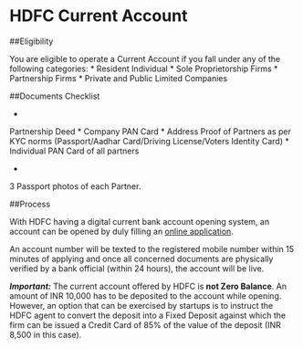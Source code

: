 # HDFC Current Account




##Eligibility

You are eligible to operate a Current Account if you fall under any of the following categories:
* 
Resident Individual
* 
Sole Proprietorship Firms
* 
Partnership Firms
* 
Private and Public Limited Companies

##Documents Checklist 

* 
Partnership Deed
* 
Company PAN Card
* 
Address Proof of Partners as per KYC norms (Passport/Aadhar Card/Driving License/Voters Identity Card)
* 
Individual PAN Card of all partners

* 
3 Passport photos of each Partner.


##Process

With HDFC having a digital current bank account opening system, an account can be opened by duly filling an [online application](https://goo.gl/sg8EaZ).  

An account number will be texted to the registered mobile number within 15 minutes of applying and once all concerned documents are physically verified by a bank official (within 24 hours), the account will be live.

***Important:*** The current account offered by HDFC is **not Zero Balance**. An amount of INR 10,000 has to be deposited to the account while opening. However, an option that can be exercised by startups is to instruct the HDFC agent to convert the deposit into a Fixed Deposit against which the firm can be issued a Credit Card of 85% of the value of the deposit (INR 8,500 in this case). 

